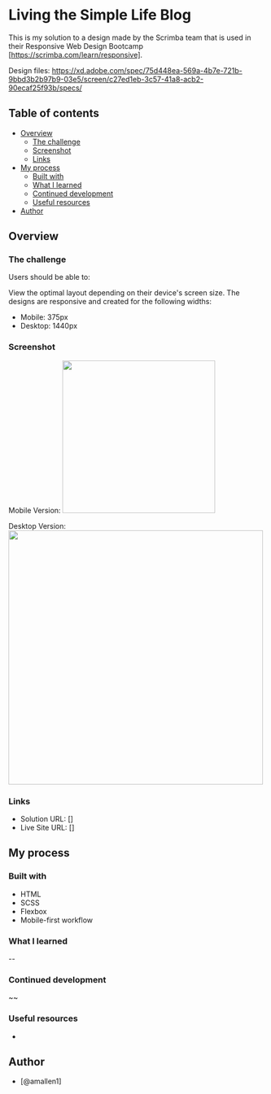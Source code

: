 # Living the Simple Life Blog

This is my solution to a design made by the Scrimba team that is used in their Responsive Web Design Bootcamp [https://scrimba.com/learn/responsive].

Design files: https://xd.adobe.com/spec/75d448ea-569a-4b7e-721b-9bbd3b2b97b9-03e5/screen/c27ed1eb-3c57-41a8-acb2-90ecaf25f93b/specs/ 

## Table of contents

- [Overview](#overview)
  - [The challenge](#the-challenge)
  - [Screenshot](#screenshot)
  - [Links](#links)
- [My process](#my-process)
  - [Built with](#built-with)
  - [What I learned](#what-i-learned)
  - [Continued development](#continued-development)
  - [Useful resources](#useful-resources)
- [Author](#author)


## Overview

### The challenge

Users should be able to: 

View the optimal layout depending on their device's screen size. The designs are responsive and created for the following widths:
- Mobile: 375px
- Desktop: 1440px

### Screenshot

Mobile Version:
<img src="" width="300"/>

Desktop Version:
<img src="" width="500">



### Links

- Solution URL: []
- Live Site URL: []

## My process

### Built with

- HTML
- SCSS 
- Flexbox
- Mobile-first workflow

### What I learned

--

### Continued development

~~

### Useful resources

- 

## Author
-  [@amallen1]

